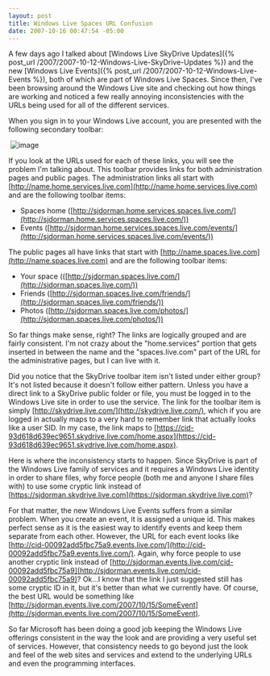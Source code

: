 ```yaml
---
layout: post
title: Windows Live Spaces URL Confusion
date: 2007-10-16 00:47:54 -05:00
---
```


A few days ago I talked about [Windows Live SkyDrive Updates]({% post_url /2007/2007-10-12-Windows-Live-SkyDrive-Updates %}) and the new [Windows Live Events]({% post_url /2007/2007-10-12-Windows-Live-Events %}), both of which are part of Windows Live Spaces. Since then, I've been browsing around the Windows Live site and checking out how things are working and noticed a few really annoying inconsistencies with the URLs being used for all of the different services.

When you sign in to your Windows Live account, you are presented with the following secondary toolbar:

 ![image](http://gwb.blob.core.windows.net/sdorman/WindowsLiveWriter/WindowsLiveSpacesURLConfusion_14239/image_3.png) 

If you look at the URLs used for each of these links, you will see the problem I'm talking about. This toolbar provides links for both administration pages and public pages. The administration links all start with [http://name.home.services.live.com](http://name.home.services.live.com) and are the following toolbar items:

* Spaces home ([http://sjdorman.home.services.spaces.live.com/](http://sjdorman.home.services.spaces.live.com/))
* Events ([http://sjdorman.home.services.spaces.live.com/events/](http://sjdorman.home.services.spaces.live.com/events/)) 

The public pages all have links that start with [http://name.spaces.live.com](http://name.spaces.live.com) and are the following toolbar items:

* Your space (([http://sjdorman.spaces.live.com/](http://sjdorman.spaces.live.com/))
* Friends ([http://sjdorman.spaces.live.com/friends/](http://sjdorman.spaces.live.com/friends/))
* Photos ([http://sjdorman.spaces.live.com/photos/](http://sjdorman.spaces.live.com/photos/)) 

So far things make sense, right? The links are logically grouped and are fairly consistent. I'm not crazy about the "home.services" portion that gets inserted in between the name and the "spaces.live.com" part of the URL for the administrative pages, but I can live with it. 

Did you notice that the SkyDrive toolbar item isn't listed under either group? It's not listed because it doesn't follow either pattern. Unless you have a direct link to a SkyDrive public folder or file, you must be logged in to the Windows Live site in order to use the service. The link for the toolbar item is simply [http://skydrive.live.com/](http://skydrive.live.com/), which if you are logged in actually maps to a very hard to remember link that actually looks like a user SID. In my case, the link maps to [https://cid-93d618d639ec9651.skydrive.live.com/home.aspx](https://cid-93d618d639ec9651.skydrive.live.com/home.aspx). 

Here is where the inconsistency starts to happen. Since SkyDrive is part of the Windows Live family of services and it requires a Windows Live identity in order to share files, why force people (both me and anyone I share files with) to use some cryptic link instead of [https://sjdorman.skydrive.live.com](https://sjdorman.skydrive.live.com)?

For that matter, the new Windows Live Events suffers from a similar problem. When you create an event, it is assigned a unique id. This makes perfect sense as it is the easiest way to identify events and keep them separate from each other. However, the URL for each event looks like [http://cid-00092add5fbc75a9.events.live.com/](http://cid-00092add5fbc75a9.events.live.com/). Again, why force people to use another cryptic link instead of [http://sjdorman.events.live.com/cid-00092add5fbc75a9](http://sjdorman.events.live.com/cid-00092add5fbc75a9)? Ok...I know that the link I just suggested still has some cryptic ID in it, but it's better than what we currently have. Of course, the best URL would be something like [http://sjdorman.events.live.com/2007/10/15/SomeEvent](http://sjdorman.events.live.com/2007/10/15/SomeEvent).

So far Microsoft has been doing a good job keeping the Windows Live offerings consistent in the way the look and are providing a very useful set of services. However, that consistency needs to go beyond just the look and feel of the web sites and services and extend to the underlying URLs and even the programming interfaces.
